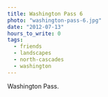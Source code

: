 ```yaml
---
title: Washington Pass 6
photo: "washington-pass-6.jpg"
date: "2012-07-13"
hours_to_write: 0
tags:
  - friends
  - landscapes
  - north-cascades
  - washington
---
```


 Washington Pass.